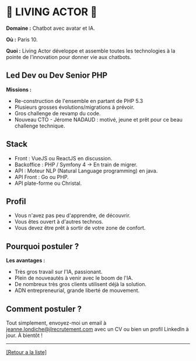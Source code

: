 # 🤝 LIVING ACTOR 🤝

**Domaine :** Chatbot avec avatar et IA.

**Où :** Paris 10.

**Quoi :** Living Actor développe et assemble toutes les technologies à la pointe de l’innovation pour donner vie aux chatbots.


## Led Dev ou Dev Senior PHP

**Missions :**

* Re-construction de l'ensemble en partant de PHP 5.3
* Plusieurs grosses évolutions/migrations à prévoir.
* Gros challenge de revamp du code.
* Nouveau CTO - Jérome NADAUD : motivé, jeune et prêt pour ce beau challenge technique.

## Stack

* Front : VueJS ou ReactJS en discussion.
* Backoffice : PHP / Symfony 4 -> En train de migrer.
* API : Moteur NLP (Natural Language programming) en java.
* API Front : Go ou PHP.
* API plate-forme ou Christal.


## Profil

* Vous n'avez pas peu d'apprendre, de découvrir.
* Vous êtes ouvert à d'autres technos.
* Vous devez être prêt à sortir de votre zone de confort.

## Pourquoi postuler ?

**Les avantages :** 

* Très gros travail sur l'IA, passionant.
* Plein de nouveautés à venir avec le boom de l'IA.
* De nombreux très gros clients utilisent déjà la solution.
* ADN entrepreneurial, grande liberté de mouvement.

## Comment postuler ?

Tout simplement, envoyez-moi un email à jeanne.londiche@jlrecrutement.com avec un CV ou bien un profil LinkedIn à jour. À bientôt ! 

----
<a href="https://github.com/jlondiche/job-board-php/blob/master/README.md">[Retour a la liste]</a>